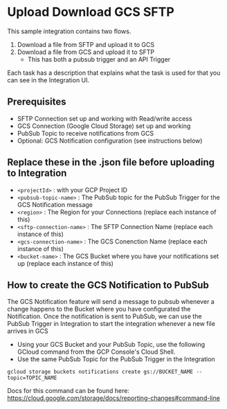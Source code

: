 # Upload Download GCS SFTP

This sample integration contains two flows. 
1. Download a file from SFTP and upload it to GCS 
1. Download a file from GCS and upload it to SFTP 
     - This has both a pubsub trigger and an API Trigger

Each task has a description that explains what the task is used for that you can see in the Integration UI.

## Prerequisites
- SFTP Connection set up and working with Read/write access
- GCS Connection (Google Cloud Storage) set up and working
- PubSub Topic to receive notifications from GCS
- Optional: GCS Notification configuration (see instructions below)

## Replace these in the .json file before uploading to Integration
- `<projectId>` : with your GCP Project ID
- `<pubsub-topic-name>` : The PubSub topic for the PubSub Trigger for the GCS Notification message
- `<region>` : The Region for your Connections (replace each instance of this)
- `<sftp-connection-name>` : The SFTP Connection Name (replace each instance of this)
- `<gcs-connection-name>` : The GCS Conenction Name (replace each instance of this)
- `<bucket-name>` : The GCS Bucket where you have your notifications set up (replace each instance of this)

## How to create the GCS Notification to PubSub
The GCS Notification feature will send a message to pubsub whenever a change happens to the Bucket where you have configurated the Notification.
Once the notification is sent to PubSub, we can use the PubSub Trigger in Integration to start the integration whenever a new file arrives in GCS

- Using your GCS Bucket and your PubSub Topic, use the following GCloud command from the GCP Console's Cloud Shell.  
- Use the same PubSub Topic for the PubSub Trigger in the Integration

`gcloud storage buckets notifications create gs://BUCKET_NAME --topic=TOPIC_NAME`

Docs for this command can be found here: https://cloud.google.com/storage/docs/reporting-changes#command-line
